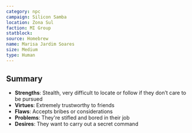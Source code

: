 ```yaml
---
category: npc
campaign: Silicon Samba
location: Zona Sul
faction: MI Group
statblock: 
source: Homebrew
name: Marisa Jardim Soares
size: Medium
type: Human
---
```


## Summary

- **Strengths**: Stealth, very difficult to locate or follow if they don’t care to be pursued
- **Virtues**: Extremely trustworthy to friends
- **Flaws**: Accepts bribes or considerations
- **Problems**: They're stifled and bored in their job
- **Desires**: They want to carry out a secret command